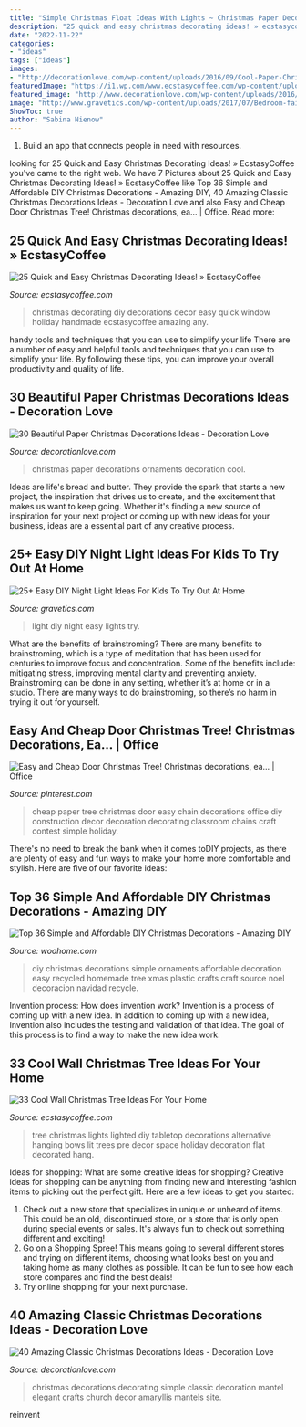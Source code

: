 ```yaml
---
title: "Simple Christmas Float Ideas With Lights ~ Christmas Paper Decorations Ornaments Decoration Cool"
description: "25 quick and easy christmas decorating ideas! » ecstasycoffee"
date: "2022-11-22"
categories:
- "ideas"
tags: ["ideas"]
images:
- "http://decorationlove.com/wp-content/uploads/2016/09/Cool-Paper-Christmas-Ornaments.jpg"
featuredImage: "https://i1.wp.com/www.ecstasycoffee.com/wp-content/uploads/2016/10/Christmas-Decorating-33.jpg?resize=480%2C720"
featured_image: "http://www.decorationlove.com/wp-content/uploads/2016/10/Simple-and-Elegant-Christmas-Decorations-Design-Ideas.jpg"
image: "http://www.gravetics.com/wp-content/uploads/2017/07/Bedroom-fairy-lights.jpg"
ShowToc: true
author: "Sabina Nienow"
---
```



1. Build an app that connects people in need with resources.

	

		
looking for 25 Quick and Easy Christmas Decorating Ideas! » EcstasyCoffee you've came to the right web. We have 7 Pictures about 25 Quick and Easy Christmas Decorating Ideas! » EcstasyCoffee like Top 36 Simple and Affordable DIY Christmas Decorations - Amazing DIY, 40 Amazing Classic Christmas Decorations Ideas - Decoration Love and also Easy and Cheap Door Christmas Tree! Christmas decorations, ea… | Office. Read more:
		
    
## 25 Quick And Easy Christmas Decorating Ideas! » EcstasyCoffee

<img loading=lazy src="https://i1.wp.com/www.ecstasycoffee.com/wp-content/uploads/2016/10/Christmas-Decorating-33.jpg?resize=480%2C720" onerror="this.onerror=null;this.src='https://tse1.mm.bing.net/th?id=OIP.HB7SOCDcDi3HJqR223pKawHaLH&amp;pid=15.1';" alt="25 Quick and Easy Christmas Decorating Ideas! » EcstasyCoffee">

_Source: ecstasycoffee.com_

>christmas decorating diy decorations decor easy quick window holiday handmade ecstasycoffee amazing any. 

	

handy tools and techniques that you can use to simplify your life
There are a number of easy and helpful tools and techniques that you can use to simplify your life. By following these tips, you can improve your overall productivity and quality of life.

    
## 30 Beautiful Paper Christmas Decorations Ideas - Decoration Love

<img loading=lazy src="http://decorationlove.com/wp-content/uploads/2016/09/Cool-Paper-Christmas-Ornaments.jpg" onerror="this.onerror=null;this.src='https://tse3.mm.bing.net/th?id=OIP.IxjALUv3heJQc8Pk9UTYzAHaLG&amp;pid=15.1';" alt="30 Beautiful Paper Christmas Decorations Ideas - Decoration Love">

_Source: decorationlove.com_

>christmas paper decorations ornaments decoration cool. 

	

Ideas are life's bread and butter. They provide the spark that starts a new project, the inspiration that drives us to create, and the excitement that makes us want to keep going. Whether it's finding a new source of inspiration for your next project or coming up with new ideas for your business, ideas are a essential part of any creative process.

    
## 25+ Easy DIY Night Light Ideas For Kids To Try Out At Home

<img loading=lazy src="http://www.gravetics.com/wp-content/uploads/2017/07/Bedroom-fairy-lights.jpg" onerror="this.onerror=null;this.src='https://tse2.mm.bing.net/th?id=OIP.OQiuKRM-0DU05oTPopVyQwHaLH&amp;pid=15.1';" alt="25+ Easy DIY Night Light Ideas For Kids To Try Out At Home">

_Source: gravetics.com_

>light diy night easy lights try. 

	

What are the benefits of brainstroming?
There are many benefits to brainstroming, which is a type of meditation that has been used for centuries to improve focus and concentration. Some of the benefits include: mitigating stress, improving mental clarity and preventing anxiety. Brainstroming can be done in any setting, whether it’s at home or in a studio. There are many ways to do brainstroming, so there’s no harm in trying it out for yourself.

    
## Easy And Cheap Door Christmas Tree! Christmas Decorations, Ea… | Office

<img loading=lazy src="https://i.pinimg.com/736x/57/c2/4c/57c24ccf8699ceaca8b06be3cb39202f--cheap-doors-construction-paper.jpg" onerror="this.onerror=null;this.src='https://tse3.mm.bing.net/th?id=OIP.QnvOYh95zt2NvJlAaMxe1AHaNL&amp;pid=15.1';" alt="Easy and Cheap Door Christmas Tree! Christmas decorations, ea… | Office">

_Source: pinterest.com_

>cheap paper tree christmas door easy chain decorations office diy construction decor decoration decorating classroom chains craft contest simple holiday. 

	

There's no need to break the bank when it comes toDIY projects, as there are plenty of easy and fun ways to make your home more comfortable and stylish. Here are five of our favorite ideas: 

    
## Top 36 Simple And Affordable DIY Christmas Decorations - Amazing DIY

<img loading=lazy src="http://www.woohome.com/wp-content/uploads/2013/11/DIY-Christmas-Decorations-37.jpg" onerror="this.onerror=null;this.src='https://tse1.mm.bing.net/th?id=OIP.-7Fcp2VJuy6XtJQdddwSMAHaKf&amp;pid=15.1';" alt="Top 36 Simple and Affordable DIY Christmas Decorations - Amazing DIY">

_Source: woohome.com_

>diy christmas decorations simple ornaments affordable decoration easy recycled homemade tree xmas plastic crafts craft source noel decoracion navidad recycle. 

	

Invention process: How does invention work?
Invention is a process of coming up with a new idea. In addition to coming up with a new idea, Invention also includes the testing and validation of that idea. The goal of this process is to find a way to make the new idea work.

    
## 33 Cool Wall Christmas Tree Ideas For Your Home

<img loading=lazy src="https://i1.wp.com/www.ecstasycoffee.com/wp-content/uploads/2016/11/wall-christmas-tree-ideas27.jpg?resize=678%2C1016" onerror="this.onerror=null;this.src='https://tse4.mm.bing.net/th?id=OIP.MEY-TlnNDmAbZzpC0Oh80wHaLG&amp;pid=15.1';" alt="33 Cool Wall Christmas Tree Ideas For Your Home">

_Source: ecstasycoffee.com_

>tree christmas lights lighted diy tabletop decorations alternative hanging bows lit trees pre decor space holiday decoration flat decorated hang. 

	

Ideas for shopping: What are some creative ideas for shopping?
Creative ideas for shopping can be anything from finding new and interesting fashion items to picking out the perfect gift. Here are a few ideas to get you started: 
1. Check out a new store that specializes in unique or unheard of items. This could be an old, discontinued store, or a store that is only open during special events or sales. It's always fun to check out something different and exciting! 
2. Go on a Shopping Spree! This means going to several different stores and trying on different items, choosing what looks best on you and taking home as many clothes as possible. It can be fun to see how each store compares and find the best deals! 
3. Try online shopping for your next purchase.

    
## 40 Amazing Classic Christmas Decorations Ideas - Decoration Love

<img loading=lazy src="http://www.decorationlove.com/wp-content/uploads/2016/10/Simple-and-Elegant-Christmas-Decorations-Design-Ideas.jpg" onerror="this.onerror=null;this.src='https://tse3.mm.bing.net/th?id=OIP.MOf3acHnDjcCOM1Bklww1wHaLm&amp;pid=15.1';" alt="40 Amazing Classic Christmas Decorations Ideas - Decoration Love">

_Source: decorationlove.com_

>christmas decorations decorating simple classic decoration mantel elegant crafts church decor amaryllis mantels site. 

	

reinvent

